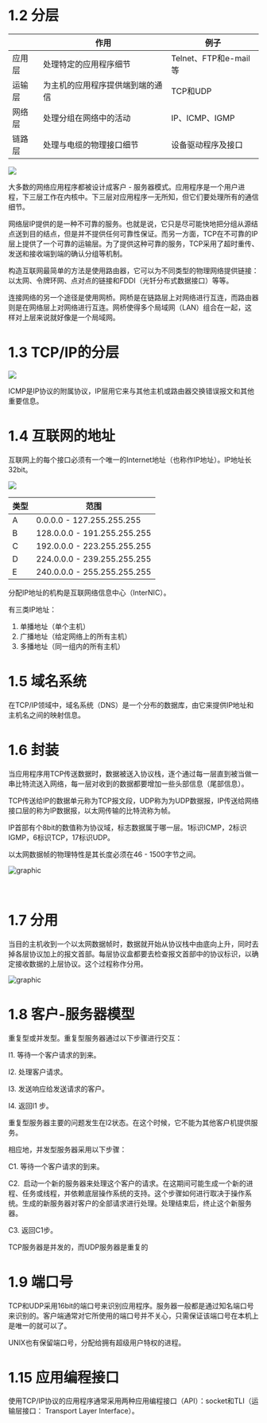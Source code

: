 # 1.2 分层

|      | 作用               | 例子                 |
| ---- | ---------------- | ------------------ |
| 应用层  | 处理特定的应用程序细节      | Telnet、FTP和e-mail等 |
| 运输层  | 为主机的应用程序提供端到端的通信 | TCP和UDP            |
| 网络层  | 处理分组在网络中的活动      | IP、ICMP、IGMP       |
| 链路层  | 处理与电缆的物理接口细节     | 设备驱动程序及接口          |

![](img/chap1/img1.png)

大多数的网络应用程序都被设计成客户 - 服务器模式。应用程序是一个用户进程，下三层工作在内核中。下三层对应用程序一无所知，但它们要处理所有的通信细节。

网络层IP提供的是一种不可靠的服务。也就是说，它只是尽可能快地把分组从源结点送到目的结点，但是并不提供任何可靠性保证。而另一方面，TCP在不可靠的IP层上提供了一个可靠的运输层。为了提供这种可靠的服务，TCP采用了超时重传、发送和接收端到端的确认分组等机制。

构造互联网最简单的方法是使用路由器，它可以为不同类型的物理网络提供链接：以太网、令牌环网、点对点的链接和FDDI（光钎分布式数据接口）等等。

连接网络的另一个途径是使用网桥。网桥是在链路层上对网络进行互连，而路由器则是在网络层上对网络进行互连。网桥使得多个局域网（LAN）组合在一起，这样对上层来说就好像是一个局域网。

# 1.3 TCP/IP的分层

![](img/chap1/img2.png)

ICMP是IP协议的附属协议，IP层用它来与其他主机或路由器交换错误报文和其他重要信息。

# 1.4 互联网的地址

互联网上的每个接口必须有一个唯一的Internet地址（也称作IP地址）。IP地址长32bit。

![](img/chap1/img3.png)

| 类型   | 范围                          |
| :--- | --------------------------- |
| A    | 0.0.0.0 - 127.255.255.255   |
| B    | 128.0.0.0 - 191.255.255.255 |
| C    | 192.0.0.0 - 223.255.255.255 |
| D    | 224.0.0.0 - 239.255.255.255 |
| E    | 240.0.0.0 - 255.255.255.255 |

分配IP地址的机构是互联网络信息中心（InterNIC）。

有三类IP地址：

1. 单播地址（单个主机）
2. 广播地址（给定网络上的所有主机）
3. 多播地址（同一组内的所有主机）

# 1.5 域名系统

在TCP/IP领域中，域名系统（DNS）是一个分布的数据库，由它来提供IP地址和主机名之间的映射信息。

# 1.6 封装

当应用程序用TCP传送数据时，数据被送入协议栈，逐个通过每一层直到被当做一串比特流送入网络，每一层对收到的数据都要增加一些头部信息（尾部信息）。

TCP传送给IP的数据单元称为TCP报文段，UDP称为为UDP数据报，IP传送给网络接口层的称为IP数据报，以太网传输的比特流称为帧。

IP首部有个8bit的数值称为协议域，标志数据属于哪一层。1标识ICMP，2标识IGMP，6标识TCP，17标识UDP。

以太网数据帧的物理特性是其长度必须在46 - 1500字节之间。

![graphic](img/chap1/img4.png)

 

# 1.7 分用

当目的主机收到一个以太网数据帧时，数据就开始从协议栈中由底向上升，同时去掉各层协议加上的报文首部。每层协议盒都要去检查报文首部中的协议标识，以确定接收数据的上层协议。这个过程称作分用。

![graphic](img/chap1/img5.png)

# 1.8 客户-服务器模型

重复型或并发型。重复型服务器通过以下步骤进行交互：

I1. 等待一个客户请求的到来。

I2. 处理客户请求。

I3. 发送响应给发送请求的客户。

I4. 返回I1 步。

重复型服务器主要的问题发生在I2状态。在这个时候，它不能为其他客户机提供服务。

相应地，并发型服务器采用以下步骤：

C1. 等待一个客户请求的到来。

C2.  启动一个新的服务器来处理这个客户的请求。在这期间可能生成一个新的进程、任务或线程，并依赖底层操作系统的支持。这个步骤如何进行取决于操作系统。生成的新服务器对客户的全部请求进行处理。处理结束后，终止这个新服务器。

C3. 返回C1步。

TCP服务器是并发的，而UDP服务器是重复的

# 1.9 端口号

TCP和UDP采用16bit的端口号来识别应用程序。服务器一般都是通过知名端口号来识别的。客户端通常对它所使用的端口号并不关心，只需保证该端口号在本机上是唯一的就可以了。

UNIX也有保留端口号，分配给拥有超级用户特权的进程。

# 1.15 应用编程接口

使用TCP/IP协议的应用程序通常采用两种应用编程接口（API）：socket和TLI（运输层接口： Transport Layer Interface）。  
